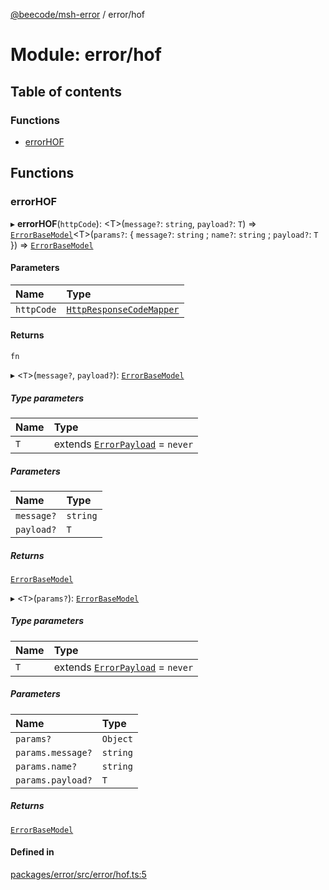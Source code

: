 [@beecode/msh-error](../README.md) / error/hof

# Module: error/hof

## Table of contents

### Functions

- [errorHOF](error_hof.md#errorhof)

## Functions

### errorHOF

▸ **errorHOF**(`httpCode`): <T\>(`message?`: `string`, `payload?`: `T`) => [`ErrorBaseModel`](../classes/error_base_model.ErrorBaseModel.md)<T\>(`params?`: { `message?`: `string` ; `name?`: `string` ; `payload?`: `T`  }) => [`ErrorBaseModel`](../classes/error_base_model.ErrorBaseModel.md)

#### Parameters

| Name | Type |
| :------ | :------ |
| `httpCode` | [`HttpResponseCodeMapper`](../enums/http_response_code.HttpResponseCodeMapper.md) |

#### Returns

`fn`

▸ <`T`\>(`message?`, `payload?`): [`ErrorBaseModel`](../classes/error_base_model.ErrorBaseModel.md)

##### Type parameters

| Name | Type |
| :------ | :------ |
| `T` | extends [`ErrorPayload`](error_base_model.md#errorpayload) = `never` |

##### Parameters

| Name | Type |
| :------ | :------ |
| `message?` | `string` |
| `payload?` | `T` |

##### Returns

[`ErrorBaseModel`](../classes/error_base_model.ErrorBaseModel.md)

▸ <`T`\>(`params?`): [`ErrorBaseModel`](../classes/error_base_model.ErrorBaseModel.md)

##### Type parameters

| Name | Type |
| :------ | :------ |
| `T` | extends [`ErrorPayload`](error_base_model.md#errorpayload) = `never` |

##### Parameters

| Name | Type |
| :------ | :------ |
| `params?` | `Object` |
| `params.message?` | `string` |
| `params.name?` | `string` |
| `params.payload?` | `T` |

##### Returns

[`ErrorBaseModel`](../classes/error_base_model.ErrorBaseModel.md)

#### Defined in

[packages/error/src/error/hof.ts:5](https://github.com/beecode-rs/msh-error/blob/1b7382c/src/error/hof.ts#L5)
